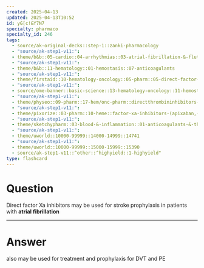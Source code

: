 ```yaml
---
created: 2025-04-13
updated: 2025-04-13T10:52
id: yG[c!&Y7N7
specialty: pharmaco
specialty_id: 246
tags:
  - source/ak-original-decks::step-1::zanki-pharmacology
  - "source/ak-step1-v11:": 
  - theme/b&b::05-cardio::04-arrhythmias::03-atrial-fibrillation-&-flutter
  - "source/ak-step1-v11:": 
  - theme/b&b::11-hematology::01-hemostasis::07-anticoagulants
  - "source/ak-step1-v11:": 
  - theme/firstaid::10-hematology-oncology::05-pharm::05-direct-factor-xa-inhibitors
  - "source/ak-step1-v11:": 
  - source/ome-banner::basic-science::13-hematology-oncology::11-hemostasis
  - "source/ak-step1-v11:": 
  - theme/physeo::09-pharm::17-hem/onc-pharm::directthrombininhibitors-directfactorxainhibitors
  - "source/ak-step1-v11:": 
  - theme/pixorize::03-pharm::10-heme::factor-xa-inhibitors-(apixaban,-rivaroxaban,-edoxaban)
  - "source/ak-step1-v11:": 
  - theme/sketchypharm::03-blood-&-inflammation::01-anticoagulants-&-thrombolytics::01-heparin,-lmwh,-fondaparinux,-direct-thrombin-inhibitors,-xa-inhibitors
  - "source/ak-step1-v11:": 
  - theme/uworld::10000-99999::14000-14999::14741
  - "source/ak-step1-v11:": 
  - theme/uworld::10000-99999::15000-15999::15390
  - source/ak-step1-v11::^other::^highyield::1-highyield"
type: flashcard
---
```


# Question
Direct factor Xa inhibitors may be used for stroke prophylaxis in patients with **atrial fibrillation**

---

# Answer
also may be used for treatment and prophylaxis for DVT and PE